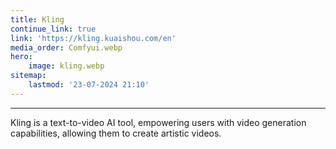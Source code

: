```yaml
---
title: Kling
continue_link: true
link: 'https://kling.kuaishou.com/en'
media_order: Comfyui.webp
hero:
    image: kling.webp
sitemap:
    lastmod: '23-07-2024 21:10'
---
```


---
Kling is a text-to-video AI tool, empowering users with video generation capabilities, allowing them to create artistic videos.